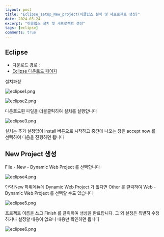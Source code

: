 ```yaml
---
layout: post
title: "Eclipse_setup_New_project(이클립스 설치 및 새프로젝트 생성)"
date: 2024-05-24
excerpt: "이클립스 설치 및 새프로젝트 생성"
tags: [eclipse]
comments: true
---
```


## Eclipse
- 다운로드 경로 :
- [Eclipse 다운로드 페이지](https://www.eclipse.org/)

설치과정

![eclipse1.png](..%2Fassets%2Fimg%2Feclipse1.png)

![eclipse2.png](..%2Fassets%2Fimg%2Feclipse2.png)

다운로드된 파일을 더블클릭하여 설치를 실행합니다

![eclipse3.png](..%2Fassets%2Fimg%2Feclipse3.png)

설치는 추가 설정없이 install 버튼으로 시작하고 중간에 나오는 창은  accept now 를 선택하여 다음을 진행하면 됩니다
<br>

## New Project 생성
File - New - Dynamic Web Project 를 선택합니다

![eclipse4.png](..%2Fassets%2Fimg%2Feclipse4.png)

만약 New 하위메뉴에 Dynamic Web Project 가 없다면 Other 를 클릭하여 Web - Dynamic Web Project 를 선택할 수도 있습니다

![eclipse5.png](..%2Fassets%2Fimg%2Feclipse5.png)

프로젝트 이름을 쓰고 Finish 를 클릭하여 생성을 완료합니다. 그 외 설정은 특별히 수정하거나 설정할 내용이 없으니 내용만 확인하면 됩니다

![eclipse6.png](..%2Fassets%2Fimg%2Feclipse6.png)
